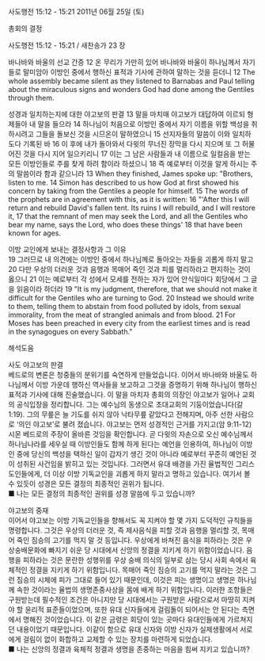 사도행전 15:12 - 15:21 
2011년 06월 25일 (토)

총회의 결정



사도행전 15:12 - 15:21 / 새찬송가 23 장


바나바와 바울의 선교 간증 
12 온 무리가 가만히 있어 바나바와 바울이 하나님께서 자기들로 말미암아 이방인 중에서 행하신 표적과 기사에 관하여 말하는 것을 듣더니 
12 The whole assembly became silent as they listened to Barnabas and Paul telling about the miraculous signs and wonders God had done among the Gentiles through them.   

성경과 일치하는지에 대한 야고보의 판결 
13 말을 마치매 야고보가 대답하여 이르되 형제들아 내 말을 들으라 14 하나님이 처음으로 이방인 중에서 자기 이름을 위할 백성을 취하시려고 그들을 돌보신 것을 시므온이 말하였으니 15 선지자들의 말씀이 이와 일치하도다 기록된 바 16 이 후에 내가 돌아와서 다윗의 무너진 장막을 다시 지으며 또 그 허물어진 것을 다시 지어 일으키리니 17 이는 그 남은 사람들과 내 이름으로 일컬음을 받는 모든 이방인들로 주를 찾게 하려 함이라 하셨으니 18 즉 예로부터 이것을 알게 하시는 주의 말씀이라 함과 같으니라 
13 When they finished, James spoke up: "Brothers, listen to me. 14 Simon has described to us how God at first showed his concern by taking from the Gentiles a people for himself. 15 The words of the prophets are in agreement with this, as it is written: 16 "'After this I will return and rebuild David's fallen tent. Its ruins I will rebuild, and I will restore it, 17 that the remnant of men may seek the Lord, and all the Gentiles who bear my name, says the Lord, who does these things' 18 that have been known for ages.   

이방 교인에게 보내는 결정사항과 그 이유  
19 그러므로 내 의견에는 이방인 중에서 하나님께로 돌아오는 자들을 괴롭게 하지 말고 20 다만 우상의 더러운 것과 음행과 목매어 죽인 것과 피를 멀리하라고 편지하는 것이 옳으니 21 이는 예로부터 각 성에서 모세를 전하는 자가 있어 안식일마다 회당에서 그 글을 읽음이라 하더라 
19 "It is my judgment, therefore, that we should not make it difficult for the Gentiles who are turning to God. 20 Instead we should write to them, telling them to abstain from food polluted by idols, from sexual immorality, from the meat of strangled animals and from blood. 21 For Moses has been preached in every city from the earliest times and is read in the synagogues on every Sabbath."

해석도움





사도 야고보의 판결  
베드로의 변론은 청중들의 분위기를 숙연하게 만들었습니다. 이어서 바나바와 바울도 하나님께서 이방 가운데 행하신 역사들을 보고하고 그것을 증명하기 위해 하나님이 행하신 표적과 기사에 대해 진술했습니다. 이 말을 마치자 총회의 의장인 야고보가 일어나 교회의 공식입장을 정리합니다. 그는 예수님의 동생으로 초대교회의 기둥이었습니다(갈 1:19). 그의 무릎은 늘 기도를 쉬지 않아 낙타무릎 같았다고 전해지며, 아주 선한 사람으로 ‘의인 야고보’로 불려 졌습니다. 야고보는 먼저 성경적인 근거를 가지고(암 9:11-12) 시몬 베드로의 주장이 올바른 것임을 확인합니다. 곧 다윗의 자손으로 오신 예수님께서 하나님나라를 세우실 때 이방인들도 함께 하게 된다는 예언을 인용하여, 하나님이 이방인 중에 당신의 백성을 택하신 일이 갑자기 생긴 것이 아니라 예로부터 꾸준히 예언된 것이 성취된 사건임을 밝히고 있는 것입니다. 그러면서 유대 배경을 가진 율법적인 그리스도인들에게, 더 이상 이방 기독교인을 괴롭게 하지 말라고 명하고 있습니다. 여기서 볼 수 있듯이 성경은 모든 결정의 최종적인 권위가 됩니다.  
■ 나는 모든 결정의 최종적인 권위를 성경 말씀에 두고 있습니까?   

야고보의 중재  
이어서 야고보는 이방 기독교인들을 향해서도 꼭 지켜야 할 몇 가지 도덕적인 규칙들을 명령합니다. 그것은 우상의 더러운 것, 즉 제사음식을 피할 것과 음행을 멀리할 것, 목매어 죽인 짐승의 고기를 먹지 말 것 등입니다. 우상에게 바쳐진 음식을 피하라는 것은 우상숭배문화에 빠지기 쉬운 당 시대에서 신앙의 정결을 지키게 하기 위함이었습니다. 음행을 피하라는 것은 문란한 성행위를 우상 숭배 의식의 일부로 삼는 당시 사회 속에서 육체적인 정결을 지키게 하기 위함입니다. 목매어 죽인 짐승의 고기를 먹지 말라는 것은 그런 짐승의 시체에 피가 그대로 들어 있기 때문인데, 이것은 피는 생명이고 생명은 하나님께 속한 것이라는 율법의 생명존중사상을 몸에 배게 하기 위함입니다. 이러한 조항들은 구원받는데 필수적인 조건은 아니지만 당 시대에서는 구원받은 사람으로서 마땅히 지켜야 할 윤리적 표준들이었으며, 또한 유대 신자들에게 걸림돌이 되어서는 안 된다는 측면에서 명해진 것이었습니다. 이 같은 금령은 회당이 있는 곳마다 유대인들에게 가르쳐지던 내용이었기 때문입니다. 이같이 함으로 유대 신자와 이방 신자가 실제생활에서 서로에게 걸림이 없이 화합하고 교제할 수 있는 장치를 마련하게 되었습니다.     
■ 나는 신앙의 정결과 육체적 정결과 생명을 존중하는 마음을 힘써 지키고 있습니까?
